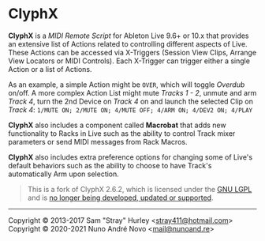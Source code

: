 # ClyphX

**ClyphX** is a _MIDI Remote Script_ for Ableton Live 9.6+ or 10.x that provides an extensive list of Actions related to controlling different aspects of Live. These Actions can be accessed via X-Triggers (Session View Clips, Arrange View Locators or MIDI Controls). Each X-Trigger can trigger either a single Action or a list of Actions.

As an example, a simple Action might be `OVER`, which will toggle _Overdub_ on/off. A more complex Action List might mute _Tracks 1 - 2_, unmute and arm _Track 4_, turn the 2nd Device on _Track 4_ on and launch the selected Clip on _Track 4_: `1/MUTE ON; 2/MUTE ON; 4/MUTE OFF; 4/ARM ON; 4/DEV2 ON; 4/PLAY`

**ClyphX** also includes a component called **Macrobat** that adds new functionality to Racks in Live such as the ability to control Track mixer parameters or send MIDI messages from Rack Macros.

**ClyphX** also includes extra preference options for changing some of Live's default behaviors such as the ability to choose to have Track's automatically Arm upon selection.

> This is a fork of ClyphX 2.6.2, which is licensed under the [GNU LGPL][lic] and is [no longer being developed, updated or supported][note].

[lic]: https://spdx.org/licenses/LGPL-2.1-or-later.html "GNU LGPL 2.1 or later"
[note]: https://forum.nativekontrol.com/thread/992/current-version-clyphx-live-9 "nativeKONTROL Forum"

---
Copyright &copy; 2013-2017 Sam "Stray" Hurley <<stray411@hotmail.com>>  
Copyright &copy; 2020-2021 Nuno André Novo <<mail@nunoand.re>>